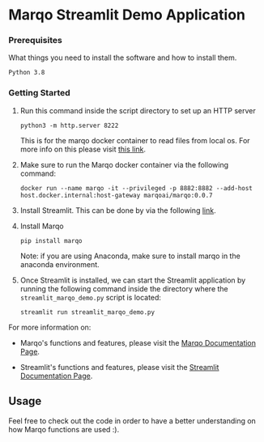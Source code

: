 # Marqo Streamlit Demo Application

### Prerequisites

What things you need to install the software and how to install them.

```
Python 3.8
```

### Getting Started

1. Run this command inside the script directory to set up an HTTP server
    ```
    python3 -m http.server 8222
    ```
   This is for the marqo docker container to read files from local os.
   For more info on this please visit [this link](https://github.com/marqo-ai/marqo/issues/35).

2. Make sure to run the Marqo docker container via the following command:
    ```
    docker run --name marqo -it --privileged -p 8882:8882 --add-host host.docker.internal:host-gateway marqoai/marqo:0.0.7
    ```

3. Install Streamlit. This can be done by via the
   following [link](https://docs.streamlit.io/library/get-started/installation).

4. Install Marqo
    ```
    pip install marqo
    ```
   Note: if you are using Anaconda, make sure to install marqo in the anaconda environment.

5. Once Streamlit is installed, we can start the Streamlit application by running the following command inside the
   directory where the `streamlit_marqo_demo.py` script is located:
    ```
    streamlit run streamlit_marqo_demo.py
    ```

For more information on:

- Marqo's functions and features, please visit the [Marqo Documentation Page](https://docs.marqo.ai/).

- Streamlit's functions and features, please visit the [Streamlit Documentation Page](https://docs.streamlit.io/).

## Usage

Feel free to check out the code in order to have a better understanding on how Marqo functions are used :).
